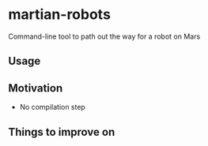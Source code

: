# martian-robots
Command-line tool to path out the way for a robot on Mars

## Usage

## Motivation
- No compilation step

## Things to improve on